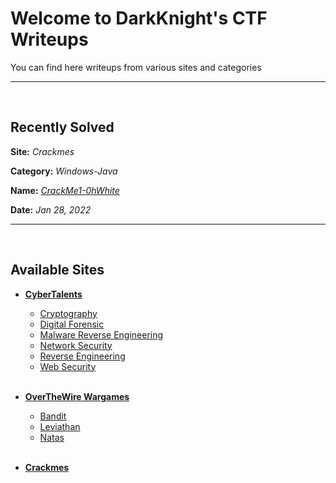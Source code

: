# Welcome to DarkKnight's CTF Writeups
You can find here writeups from various sites and categories

______________________________________________________
<br>

## Recently Solved
**Site:** *Crackmes*

**Category:** *Windows-Java* 

**Name:** [*CrackMe1-0hWhite*](/CTF_Writeups/Crackmes/Windows/Java/CrackMe1-0hWhite)

**Date:** *Jan 28, 2022*

______________________________________________________
<br>


## Available Sites
- [**CyberTalents**](/CTF_Writeups/CyberTalents)
  - [Cryptography](/CTF_Writeups/CyberTalents/Cryptography)
  - [Digital Forensic](/CTF_Writeups/CyberTalents/Digital_Forensic)
  - [Malware Reverse Engineering](/CTF_Writeups/CyberTalents/Malware_Reverse_Engineering)
  - [Network Security](/CTF_Writeups/CyberTalents/Network_Security)
  - [Reverse Engineering](/CTF_Writeups/CyberTalents/Reverse_Engineering)
  - [Web Security](/CTF_Writeups/CyberTalents/Web_Security)
<br><br>

- [**OverTheWire Wargames**](/CTF_Writeups/Wargames)
  - [Bandit](/CTF_Writeups/Wargames/Bandit) 
  - [Leviathan](/CTF_Writeups/Wargames/Leviathan)
  - [Natas](/CTF_Writeups/Wargames/Natas)
<br><br>

- [**Crackmes**](/CTF_Writeups/Crackmes)


